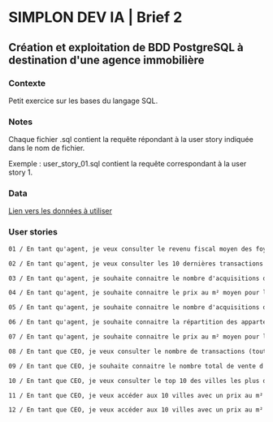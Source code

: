 # SIMPLON DEV IA | Brief 2

## Création et exploitation de BDD PostgreSQL à destination d'une agence immobilière

### Contexte

Petit exercice sur les bases du langage SQL.

### Notes

Chaque fichier .sql contient la requête répondant à la user story indiquée dans le nom de fichier.

Exemple : user_story_01.sql contient la requête correspondant à la user story 1.

### Data

[Lien vers les données à utiliser](https://www.kaggle.com/datasets/benoitfavier/immobilier-france/data)

### User stories
```md
01 / En tant qu'agent, je veux consulter le revenu fiscal moyen des foyers de ma ville (Montpellier)

02 / En tant qu'agent, je veux consulter les 10 dernières transactions dans ma ville (Lyon)

03 / En tant qu'agent, je souhaite connaitre le nombre d'acquisitions dans ma ville (Paris) durant l'année 2022

04 / En tant qu'agent, je souhaite connaitre le prix au m² moyen pour les maisons vendues en 2022

05 / En tant qu'agent, je souhaite connaitre le nombre d'acquisitions de studios dans ma ville (Rennes) en 2022

06 / En tant qu'agent, je souhaite connaitre la répartition des appartements vendus (à Marseille) durant l'année 2022 en fonction du nombre de pièces

07 / En tant qu'agent, je souhaite connaitre le prix au m² moyen pour les maisons vendues à Avignon en 2022

08 / En tant que CEO, je veux consulter le nombre de transactions (tout type confondu) par département, ordonnées par ordre décroissant

09 / En tant que CEO, je souhaite connaitre le nombre total de vente d'appartements en 2022 dans toutes les villes où le revenu fiscal moyen en 2018 est supérieur à 70k

10 / En tant que CEO, je veux consulter le top 10 des villes les plus dynamiques en termes de transactions immobilières

11 / En tant que CEO, je veux accéder aux 10 villes avec un prix au m² moyen le plus bas pour les appartements

12 / En tant que CEO, je veux accéder aux 10 villes avec un prix au m² moyen le plus haut pour les maisons
```
